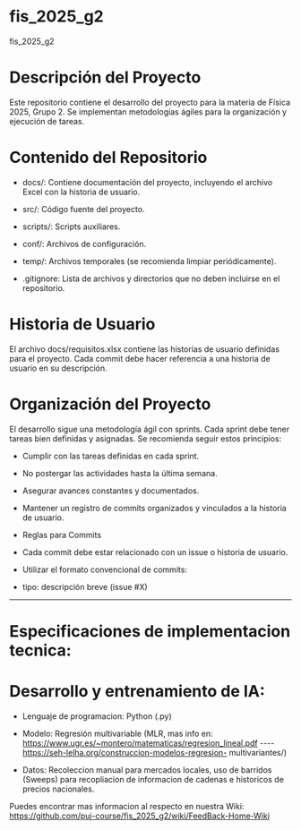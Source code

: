 # fis_2025_g2
fis_2025_g2


# Descripción del Proyecto

Este repositorio contiene el desarrollo del proyecto para la materia de Física 2025, Grupo 2. Se implementan metodologías ágiles para la organización y ejecución de tareas.

# Contenido del Repositorio

- docs/: Contiene documentación del proyecto, incluyendo el archivo Excel con la historia de usuario.

- src/: Código fuente del proyecto.

- scripts/: Scripts auxiliares.

- conf/: Archivos de configuración.

- temp/: Archivos temporales (se recomienda limpiar periódicamente).

- .gitignore: Lista de archivos y directorios que no deben incluirse en el repositorio.

# Historia de Usuario

El archivo docs/requisitos.xlsx contiene las historias de usuario definidas para el proyecto. Cada commit debe hacer referencia a una historia de usuario en su descripción.

# Organización del Proyecto

El desarrollo sigue una metodología ágil con sprints. Cada sprint debe tener tareas bien definidas y asignadas. Se recomienda seguir estos principios:

- Cumplir con las tareas definidas en cada sprint.

- No postergar las actividades hasta la última semana.

- Asegurar avances constantes y documentados.

- Mantener un registro de commits organizados y vinculados a la historia de usuario.

- Reglas para Commits

- Cada commit debe estar relacionado con un issue o historia de usuario.

- Utilizar el formato convencional de commits:

- tipo: descripción breve (issue #X)

------------------------------------------------------------------------------------------------------------------------------
# Especificaciones de implementacion tecnica:

# Desarrollo y entrenamiento de IA:

  - Lenguaje de programacion: Python (.py)
  
  - Modelo: Regresión multivariable (MLR, mas info en: https://www.ugr.es/~montero/matematicas/regresion_lineal.pdf     ----     https://seh-lelha.org/construccion-modelos-regresion-    multivariantes/)
  
  - Datos: Recoleccion manual para mercados locales, uso de barridos (Sweeps) para recopliacion de informacion de cadenas e historicos de precios nacionales.


Puedes encontrar mas informacion al respecto en nuestra Wiki: https://github.com/puj-course/fis_2025_g2/wiki/FeedBack-Home-Wiki

